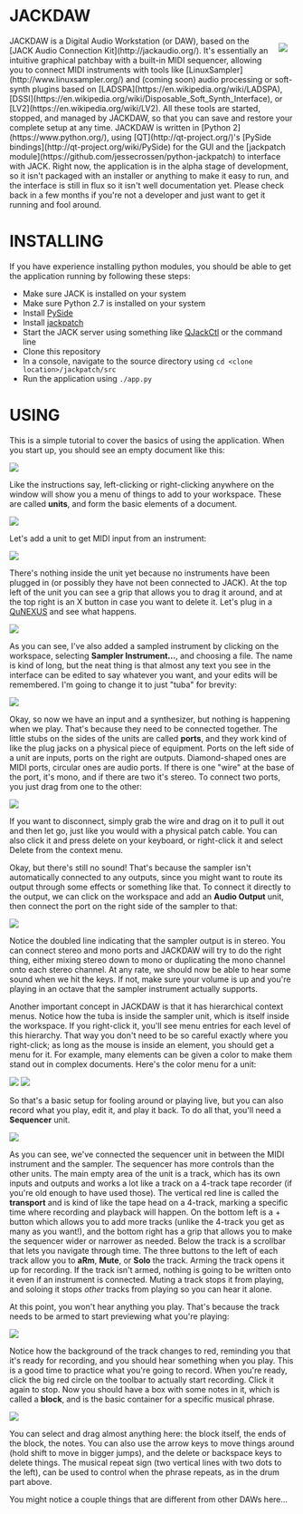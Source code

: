 JACKDAW
=======
<img align="right" hspace="12" vspace="12"  src="https://raw.githubusercontent.com/jessecrossen/jackdaw/master/src/jackdaw/icons/logo_256.png"/>
JACKDAW is a Digital Audio Workstation (or DAW), based on the [JACK Audio Connection Kit](http://jackaudio.org/). It's essentially an intuitive graphical patchbay with a built-in MIDI sequencer, allowing you to connect MIDI instruments with tools like [LinuxSampler](http://www.linuxsampler.org/) and (coming soon) audio processing or soft-synth plugins based on [LADSPA](https://en.wikipedia.org/wiki/LADSPA), [DSSI](https://en.wikipedia.org/wiki/Disposable_Soft_Synth_Interface), or [LV2](https://en.wikipedia.org/wiki/LV2). All these tools are started, stopped, and managed by JACKDAW, so that you can save and restore your complete setup at any time. JACKDAW is written in [Python 2](https://www.python.org/), using [QT](http://qt-project.org/)'s [PySide bindings](http://qt-project.org/wiki/PySide) for the GUI and the [jackpatch module](https://github.com/jessecrossen/python-jackpatch) to interface with JACK. Right now, the application is in the alpha stage of development, so it isn't packaged with an installer or anything to make it easy to run, and the interface is still in flux so it isn't well documentation yet. Please check back in a few months if you're not a developer and just want to get it running and fool around.

INSTALLING
==========
If you have experience installing python modules, you should be able to get the application running by following these steps:
- Make sure JACK is installed on your system
- Make sure Python 2.7 is installed on your system
- Install [PySide](http://qt-project.org/wiki/PySide)
- Install [jackpatch](https://github.com/jessecrossen/python-jackpatch)
- Start the JACK server using something like [QJackCtl](http://qjackctl.sourceforge.net/) or the command line
- Clone this repository
- In a console, navigate to the source directory using `cd <clone location>/jackpatch/src`
- Run the application using `./app.py`

USING
=====
This is a simple tutorial to cover the basics of using the application. When you start up, you should see an empty document like this:

<img src="https://raw.githubusercontent.com/jessecrossen/jackdaw/master/screenshots/basics/01-new-document.png"/>

Like the instructions say, left-clicking or right-clicking anywhere on the window will show you a menu of things to add to your workspace. These are called **units**, and form the basic elements of a document.

<img src="https://raw.githubusercontent.com/jessecrossen/jackdaw/master/screenshots/basics/02-unit-menu.png"/>

Let's add a unit to get MIDI input from an instrument:

<img src="https://raw.githubusercontent.com/jessecrossen/jackdaw/master/screenshots/basics/03-inputs.png"/>

There's nothing inside the unit yet because no instruments have been plugged in (or possibly they have not been connected to JACK). At the top left of the unit you can see a grip that allows you to drag it around, and at the top right is an X button in case you want to delete it. Let's plug in a [QuNEXUS](http://www.keithmcmillen.com/products/qunexus/) and see what happens.

<img src="https://raw.githubusercontent.com/jessecrossen/jackdaw/master/screenshots/basics/04-sampler.png"/>

As you can see, I've also added a sampled instrument by clicking on the workspace, selecting **Sampler Instrument...**, and choosing a file. The name is kind of long, but the neat thing is that almost any text you see in the interface can be edited to say whatever you want, and your edits will be remembered. I'm going to change it to just "tuba" for brevity:

<img src="https://raw.githubusercontent.com/jessecrossen/jackdaw/master/screenshots/basics/05-rename.png"/>

Okay, so now we have an input and a synthesizer, but nothing is happening when we play. That's because they need to be connected together. The little stubs on the sides of the units are called **ports**, and they work kind of like the plug jacks on a physical piece of equipment. Ports on the left side of a unit are inputs, ports on the right are outputs. Diamond-shaped ones are MIDI ports, circular ones are audio ports. If there is one "wire" at the base of the port, it's mono, and if there are two it's stereo. To connect two ports, you just drag from one to the other:

<img src="https://raw.githubusercontent.com/jessecrossen/jackdaw/master/screenshots/basics/06-connecting.png"/>

If you want to disconnect, simply grab the wire and drag on it to pull it out and then let go, just like you would with a physical patch cable. You can also click it and press delete on your keyboard, or right-click it and select Delete from the context menu.

Okay, but there's still no sound! That's because the sampler isn't automatically connected to any outputs, since you might want to route its output through some effects or something like that. To connect it directly to the output, we can click on the workspace and add an **Audio Output** unit, then connect the port on the right side of the sampler to that:

<img src="https://raw.githubusercontent.com/jessecrossen/jackdaw/master/screenshots/basics/07-with-output.png"/>

Notice the doubled line indicating that the sampler output is in stereo. You can connect stereo and mono ports and JACKDAW will try to do the right thing, either mixing stereo down to mono or duplicating the mono channel onto each stereo channel. At any rate, we should now be able to hear some sound when we hit the keys. If not, make sure your volume is up and you're playing in an octave that the sampler instrument actually supports.

Another important concept in JACKDAW is that it has hierarchical context menus. Notice how the tuba is inside the sampler unit, which is itself inside the workspace. If you right-click it, you'll see menu entries for each level of this hierarchy. That way you don't need to be so careful exactly where you right-click; as long as the mouse is inside an element, you should get a menu for it. For example, many elements can be given a color to make them stand out in complex documents. Here's the color menu for a unit:

<img src="https://raw.githubusercontent.com/jessecrossen/jackdaw/master/screenshots/basics/08-color-menu.png"/>
<img src="https://raw.githubusercontent.com/jessecrossen/jackdaw/master/screenshots/basics/09-colored.png"/>

So that's a basic setup for fooling around or playing live, but you can also record what you play, edit it, and play it back. To do all that, you'll need a **Sequencer** unit.

<img src="https://raw.githubusercontent.com/jessecrossen/jackdaw/master/screenshots/basics/10-sequencer.png"/>

As you can see, we've connected the sequencer unit in between the MIDI instrument and the sampler. The sequencer has more controls than the other units. The main empty area of the unit is a track, which has its own inputs and outputs and works a lot like a track on a 4-track tape recorder (if you're old enough to have used those). The vertical red line is called the **transport** and is kind of like the tape head on a 4-track, marking a specific time where recording and playback will happen. On the bottom left is a + button which allows you to add more tracks (unlike the 4-track you get as many as you want!), and the bottom right has a grip that allows you to make the sequencer wider or narrower as needed. Below the track is a scrollbar that lets you navigate through time. The three buttons to the left of each track allow you to **aRm**, **Mute**, or **Solo** the track. Arming the track opens it up for recording. If the track isn't armed, nothing is going to be written onto it even if an instrument is connected. Muting a track stops it from playing, and soloing it stops *other* tracks from playing so you can hear it alone.

At this point, you won't hear anything you play. That's because the track needs to be armed to start previewing what you're playing:

<img src="https://raw.githubusercontent.com/jessecrossen/jackdaw/master/screenshots/basics/11-sequencer-armed.png"/>

Notice how the background of the track changes to red, reminding you that it's ready for recording, and you should hear something when you play. This is a good time to practice what you're going to record. When you're ready, click the big red circle on the toolbar to actually start recording. Click it again to stop. Now you should have a box with some notes in it, which is called a **block**, and is the basic container for a specific musical phrase.

<img src="https://raw.githubusercontent.com/jessecrossen/jackdaw/master/screenshots/basics/13-sequencer-data.png"/>

You can select and drag almost anything here: the block itself, the ends of the block, the notes. You can also use the arrow keys to move things around (hold shift to move in bigger jumps), and the delete or backspace keys to delete things. The musical repeat sign (two vertical lines with two dots to the left), can be used to control when the phrase repeats, as in the drum part above.

You might notice a couple things that are different from other DAWs here...

